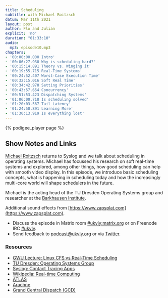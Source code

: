 ```yaml
---
title: Scheduling
subtitle: with Michael Roitzsch
datum: Mar 11th 2021
layout: post
author: Flo and Julian
explicit: 'no'
duration: "01:33:10"
audio:
  mp3: episode10.mp3
chapters:
- '00:00:00.000 Intro'
- '00:06:27.930 Why is scheduling hard?'
- '00:15:14.891 Theory vs. Winging it'
- '00:19:55.715 Real-Time Systems'
- '00:24:52.407 Worst-Case Execution Time'
- '00:32:15.016 Soft Real Time'
- '00:34:42.970 Setting Priorities'
- '00:43:57.654 Concurrency'
- '00:51:53.423 Dispatching Systems'
- '01:06:00.718 Is scheduling solved'
- '01:20:03.567 Tail Latency'
- '01:24:50.891 Learning More'
- '01:30:13.919 Is everything lost'
---
```


{% podigee_player page %}

## Show Notes and Links

[Michael
Roitzsch](https://tu-dresden.de/ing/informatik/sya/professur-fuer-betriebssysteme/die-professur)
returns to Syslog and we talk about scheduling in operating
systems. Michael has focussed his research on soft real-time systems
and explored, among other things, how good scheduling can help with
smooth video display. In this episode, we introduce basic scheduling
concepts, what is happening in scheduling today and how the
increasingly multi-core world will shape schedulers in the future.

Michael is the acting head of the TU Dresden Operating Systems group
and researcher at the [Barkhausen
Institute](https://www.barkhauseninstitut.org/en).

Additional sound effects from [https://www.zapsplat.com](https://www.zapsplat.com).

* Discuss the episode in Matrix room [#ukvly:matrix.org](https://app.element.io/#/room/#ukvly:matrix.org) or on Freenode IRC [#ukvly](https://webchat.freenode.net/).
* Send feedback to podcast@ukvly.org or via [Twitter](https://twitter.com/ukvly).

### Resources

- [GWU Lecture: Linux CFS vs Real-Time Scheduling](https://www.youtube.com/watch?v=KRjBX_lBFYM)
- [TU Dresden: Operating Systems Group](https://tu-dresden.de/ing/informatik/sya/professur-fuer-betriebssysteme)
- [Syslog: Contact Tracing Apps](https://syslog.show/2020/04/23/episode4.html)
- [Wikipedia: Real-time Computing](https://en.wikipedia.org/wiki/Real-time_computing)
- [ATLAS](https://os.inf.tu-dresden.de/papers_ps/rtas2013-mroi-atlas.pdf)
- [Arachne](https://github.com/PlatformLab/Arachne)
- [Grand Central Dispatch (GCD)](https://en.wikipedia.org/wiki/Grand_Central_Dispatch)
